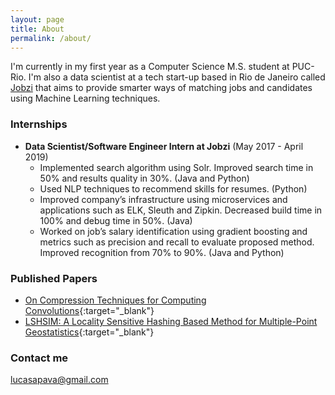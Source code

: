 ```yaml
---
layout: page
title: About
permalink: /about/
---
```


I'm currently in my first year as a Computer Science M.S. student at PUC-Rio. I'm also a data scientist at a tech start-up based in Rio de Janeiro called [Jobzi](https://jobzi.com/) that aims to provide smarter ways of matching jobs and candidates using Machine Learning techniques.

### Internships


* **Data Scientist/Software Engineer Intern at Jobzi** (May 2017 - April 2019) 
  - Implemented search algorithm using Solr. Improved search time in 50% and results quality in 30%. (Java and Python)
  - Used NLP techniques to recommend skills for resumes. (Python)
  - Improved company’s infrastructure using microservices and applications such as ELK, Sleuth and Zipkin. Decreased build time in 100% and debug time in 50%. (Java)
  - Worked on job’s salary identification using gradient boosting and metrics such as precision and recall to evaluate proposed method. Improved recognition from 70% to 90%. (Java and Python)

### Published Papers


* [On Compression Techniques for Computing Convolutions](https://doi.org/10.1109/DCC.2016.82){:target="_blank"}
* [LSHSIM: A Locality Sensitive Hashing Based Method for Multiple-Point Geostatistics](https://doi.org/10.1016/j.cageo.2017.06.013){:target="_blank"}

### Contact me

[lucasapava@gmail.com](mailto:lucasapava@gmail.com)
